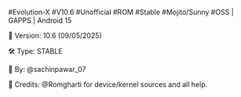 #Evolution-X #V10.6 #Unofficial #ROM #Stable #Mojito/Sunny #OSS | GAPPS | Android 15

📱 Version: 10.6 (09/05/2025)

🛠️ Type: STABLE 

👤 By: @sachinpawar_07

🙏 Credits: @Romgharti for device/kernel sources and all help.
